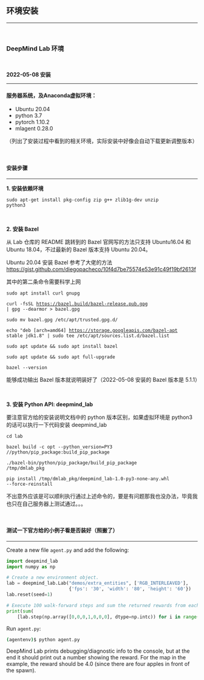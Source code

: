 ## 环境安装

---

<br>

### DeepMind Lab 环境

<br>

**2022-05-08 安装**

---

#### 服务器系统，及Anaconda虚拟环境：
   * Ubuntu 20.04
   * python 3.7
   * pytorch 1.10.2
   * mlagent 0.28.0

（列出了安装过程中看到的相关环境，实际安装中好像会自动下载更新调整版本）

<br>

#### 安装步骤

---

**1. 安装依赖环境**

<code>sudo apt-get install pkg-config zip g++ zlib1g-dev unzip python3</code>

<br>

**2. 安装 Bazel**

从 Lab 仓库的 README 跳转到的 Bazel 官网写的方法只支持 Ubuntu16.04 和 Ubuntu 18.04，不过最新的 Bazel 版本支持 Ubuntu 20.04。

Ubuntu 20.04 安装 Bazel 参考了大佬的方法 https://gist.github.com/diegopacheco/10f4d7be75574e53e91c49f19bf2613f

其中的第二条命令需要科学上网

<code>sudo apt install curl gnupg</code>

<code>curl -fsSL https://bazel.build/bazel-release.pub.gpg | gpg --dearmor > bazel.gpg</code>

<code>sudo mv bazel.gpg /etc/apt/trusted.gpg.d/</code>

<code>echo "deb [arch=amd64] https://storage.googleapis.com/bazel-apt stable jdk1.8" | sudo tee /etc/apt/sources.list.d/bazel.list</code>

<code>sudo apt update && sudo apt install bazel</code>

<code>sudo apt update && sudo apt full-upgrade</code>

<code>bazel --version</code>

能够成功输出 Bazel 版本就说明装好了（2022-05-08 安装的 Bazel 版本是 5.1.1）


<br>

**3. 安装 Python API: deepmind_lab**

要注意官方给的安装说明文档中的 python 版本区别，如果虚拟环境是 python3 的话可以执行一下代码安装 deepmind_lab

<code>cd lab</code>

<code>bazel build -c opt --python_version=PY3 //python/pip_package:build_pip_package</code>

<code>./bazel-bin/python/pip_package/build_pip_package /tmp/dmlab_pkg</code>

<code>pip install /tmp/dmlab_pkg/deepmind_lab-1.0-py3-none-any.whl --force-reinstall</code>

不出意外应该是可以顺利执行通过上述命令的，要是有问题那我也没办法，毕竟我也只在自己服务器上测试通过。。。

<br>

#### 测试一下官方给的小例子看是否装好（照搬了）

---

Create a new file `agent.py` and add the following:

```python
import deepmind_lab
import numpy as np

# Create a new environment object.
lab = deepmind_lab.Lab("demos/extra_entities", ['RGB_INTERLEAVED'],
                       {'fps': '30', 'width': '80', 'height': '60'})
lab.reset(seed=1)

# Execute 100 walk-forward steps and sum the returned rewards from each step.
print(sum(
    [lab.step(np.array([0,0,0,1,0,0,0], dtype=np.intc)) for i in range(0, 100)]))
```

Run `agent.py`:

```sh
(agentenv)$ python agent.py
```

DeepMind Lab prints debugging/diagnostic info to the console, but at the end it
should print out a number showing the reward. For the map in the example, the
reward should be 4.0 (since there are four apples in front of the spawn).
